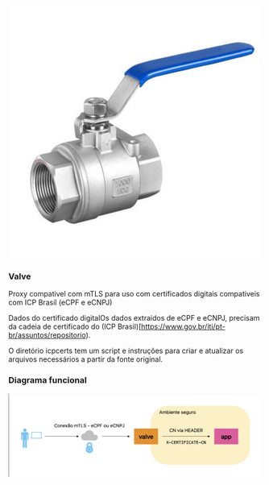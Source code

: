 ![Valve](images/valve-image.jpg)

### Valve

Proxy compativel com mTLS para uso com certificados digitais compativeis com ICP Brasil (eCPF e eCNPJ)

Dados do certificado digitalOs dados extraidos de eCPF e eCNPJ, precisam da cadeia de certificado do (ICP Brasil)[https://www.gov.br/iti/pt-br/assuntos/repositorio).

O diretório icpcerts tem um script e instruções para criar e atualizar os arquivos necessários a partir da fonte original.

### Diagrama funcional

![arch](images/valve_arch.png)


